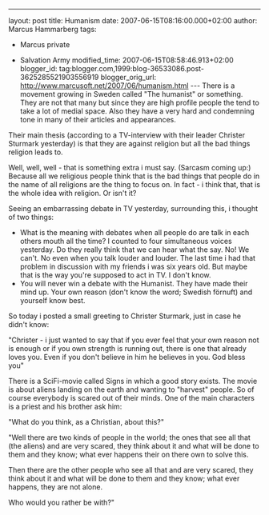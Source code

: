 ---
layout: post
title: Humanism
date: 2007-06-15T08:16:00.000+02:00
author: Marcus Hammarberg
tags:
  - Marcus private

  - Salvation Army
modified_time: 2007-06-15T08:58:46.913+02:00
blogger_id: tag:blogger.com,1999:blog-36533086.post-3625285521903556919
blogger_orig_url: http://www.marcusoft.net/2007/06/humanism.html ---
There is a movement growing in Sweden called "The humanist" or
something. They are not that many but since they are high profile people
the tend to take a lot of medial space. Also they have a very hard and
condemning tone in many of their
articles and appearances.

Their main thesis (according to a TV-interview with their leader Christer Sturmark
yesterday) is that they are against religion but all the bad things
religion leads to.

Well, well, well - that is something extra i must say. (Sarcasm coming
up:) Because all we religious people think that is the bad things that
people do in the name of all religions are the thing to focus on. In
fact - i think that, that is the whole idea with religion. Or isn't
it?

Seeing an embarrassing debate in TV
yesterday, surrounding this, i thought of
two things:

-   What is the meaning with debates when all people do are talk in each
    others mouth all the time? I counted to four <span
    id="SPELLING_ERROR_7"
    class="blsp-spelling-corrected">simultaneous voices
    yesterday. Do they really think that we can hear what the say. No!
    We can't. No even when you talk louder and louder. The last time i
    had that problem in discussion with my friends i was six years
    old.
    But maybe that is the way you're supposed to act in TV. I don't
    know.
-   You will never win a debate with the Humanist. They have made their
    mind up. Your own reason (don't know the word; <span
    id="SPELLING_ERROR_8" class="blsp-spelling-corrected">Swedish
    förnuft) and yourself know best.

So today i posted a small greeting to Christer Sturmark, just in case he didn't
know:

"Christer - i just wanted to say that
if you ever feel that your own reason not is <span
id="SPELLING_ERROR_13" class="blsp-spelling-corrected">enough or
if you own strength is running out, there is one that already loves you.
Even if you don't believe in him he believes in you.
God bless you"

There is a SciFi-movie called Signs in which a
good story exists. The movie is about aliens landing on the earth and
wanting to "harvest" people. So of course everybody is scared out of their
minds. One of the main characters is a priest and his brother ask him:

"What do you think, as a Christian, about this?"

"Well there are two kinds of people in the world; the ones that see all
that (the aliens) and are very scared, they think about it and what will
be done to them and they know; what ever happens their on there own to
solve this.

Then there are the other people who see all that and are very scared,
they think about it and what will be done to them and they know; what
ever happens, they are not alone.

Who would you rather be with?"
